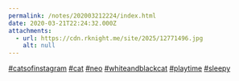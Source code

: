 ```yaml
---
permalink: /notes/202003212224/index.html
date: 2020-03-21T22:24:32.000Z
attachments:
  - url: https://cdn.rknight.me/site/2025/12771496.jpg
    alt: null
---
```


<a href="https://pixelfed.social/discover/tags/catsofinstagram?src=hash" title="#catsofinstagram" class="u-url hashtag" rel="external nofollow noopener">#catsofinstagram</a> <a href="https://pixelfed.social/discover/tags/cat?src=hash" title="#cat" class="u-url hashtag" rel="external nofollow noopener">#cat</a> <a href="https://pixelfed.social/discover/tags/neo?src=hash" title="#neo" class="u-url hashtag" rel="external nofollow noopener">#neo</a> <a href="https://pixelfed.social/discover/tags/whiteandblackcat?src=hash" title="#whiteandblackcat" class="u-url hashtag" rel="external nofollow noopener">#whiteandblackcat</a> <a href="https://pixelfed.social/discover/tags/playtime?src=hash" title="#playtime" class="u-url hashtag" rel="external nofollow noopener">#playtime</a> <a href="https://pixelfed.social/discover/tags/sleepy?src=hash" title="#sleepy" class="u-url hashtag" rel="external nofollow noopener">#sleepy</a>
